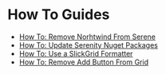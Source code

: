 
# How To Guides


* [How To: Remove Norhtwind From Serene](removing_northwind.md)
* [How To: Update Serenity Nuget Packages](how_to_update_serenity_nuget_packages.md)
* [How To: Use a SlickGrid Formatter](how_to_use_a_slickgrid_formatter.md)
* [How To: Remove Add Button From Grid](how_to_remove_add_button_from_a_grid.md)